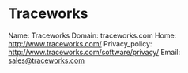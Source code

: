 
# Traceworks

Name: Traceworks
Domain: traceworks.com
Home: http://www.traceworks.com/
Privacy_policy: http://www.traceworks.com/software/privacy/
Email: sales@traceworks.com
